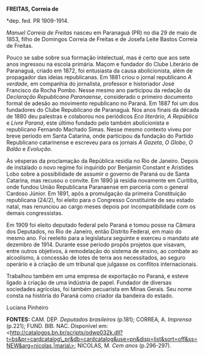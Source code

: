 **FREITAS, Correia de**

\*dep. fed. PR 1909-1914.

*Manuel Correia de Freitas* nasceu em Paranaguá (PR) no dia 29 de maio
de 1853, filho de Domingos Correia de Freitas e de Josefa Leite Bastos
Correia de Freitas.

Pouco se sabe sobre sua formação intelectual, mas é certo que aos sete
anos ingressou na escola primária. Maçom e fundador do Clube Literário
de Paranaguá, criado em 1872, foi entusiasta da causa abolicionista,
além de propagador das ideias republicanas. Em 1881 criou o jornal
republicano *A verdade*, em companhia do jornalista, professor e
historiador José Francisco da Rocha Pombo. Nesse mesmo ano participou da
redação da *Declaração Republicana Paranaense*, considerado o primeiro
documento formal de adesão ao movimento republicano no Paraná. Em 1887
foi um dos fundadores do Clube Republicano de Paranaguá. Nos anos finais
da década de 1880 deu palestras e colaborou nos periódicos *Eco
literário*, *A República* e *Livre Paraná*, este último fundado pelo
também abolicionista e republicano Fernando Machado Simas. Nesse mesmo
contexto viveu por breve período em Santa Catarina, onde participou da
fundação do Partido Republicano catarinense e escreveu para os jornais
*A Gazeta*, *O Globo*, *O Balão* e *Evolução*.

Às vésperas da proclamação da República residia no Rio de Janeiro.
Depois de instalado o novo regime foi inquirido por Benjamin Constant e
Aristides Lobo sobre a possibilidade de assumir o governo de Paraná ou
de Santa Catarina, mas recusou o convite. Em 1890 já residia novamente
em Curitiba, onde fundou União Republicana Paranaense em parceria com o
general Cardoso Júnior. Em 1891, após a promulgação da primeira
Constituição republicana (24/2), foi eleito para o Congresso
Constituinte de seu estado natal, mas renunciou ao cargo meses depois
por incompatibilidade com os demais congressistas.

Em 1909 foi eleito deputado federal pelo Paraná e tomou posse na Câmara
dos Deputados, no Rio de Janeiro, então Distrito Federal, em maio do
mesmo ano. Foi reeleito para a legislatura seguinte e exerceu o mandato
até dezembro de 1914. Durante esse período propôs projetos que visavam,
entre outros objetivos, à remodelação do sistema de ensino, ao combate
ao alcoolismo, à concessão de lotes de terra aos necessitados, ao seguro
operário e à criação de um tribunal que julgasse os conflitos
internacionais.

Trabalhou também em uma empresa de exportação no Paraná, e esteve ligado
à criação de uma indústria de papel. Fundador de diversas sociedades
agrícolas, foi também pecuarista em Minas Gerais. Seu nome consta na
história do Paraná como criador da bandeira do estado.

Luciana Pinheiro

**FONTES:** CAM. DEP. *Deputados brasileiros* (p.181); CORREA, A.
*Imprensa* (p.221); FUND. BIB. NAC. Disponível em:
\<http://catalogos.bn.br/scripts/odwp032k.dll?t=bs&pr=cardcatalog\_pr&db=cardcatalog&use=pn&disp=list&sort=off&ss=NEW&arg=nicolas,|maria\>;
NICOLAS, M. *Cem anos* (p.296-297).
